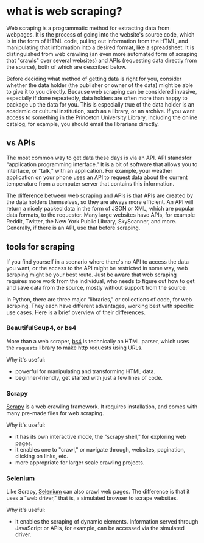 # what is web scraping?
Web scraping is a programmatic method for extracting data from webpages. It is the process of going into the website's source code, which is in the form of HTML code, pulling out information from the HTML, and manipulating that information into a desired format, like a spreadsheet. It is distinguished from web crawling (an even more automated form of scraping that "crawls" over several websites) and APIs (requesting data directly from the source), both of which are described below.

Before deciding what method of getting data is right for you, consider whether the data holder (the publisher or owner of the data) might be able to give it to you directly. Because web scraping can be considered invasive, especially if done repeatedly, data holders are often more than happy to package up the data for you. This is especially true of the data holder is an academic or cultural institution, such as a library, or an archive. If you want access to something in the Princeton University Library, including the online catalog, for example, you should email the librarians directly.

## vs APIs
The most common way to get data these days is via an API. API standsfor "application programming interface." It is a bit of software that allows you to interface, or "talk," with an application. For example, your weather application on your phone uses an API to request data about the current temperature from a computer server that contains this information.

The difference between web scraping and APIs is that APIs are created by the data holders themselves, so they are always more efficient. An API will return a nicely packed data in the form of JSON or XML, which are popular data formats, to the requester. Many large websites have APIs, for example Reddit, Twitter, the New York Public Library, SkyScanner, and more. Generally, if there is an API, use that before scraping. 

## tools for scraping
If you find yourself in a scenario where there's no API to access the data you want, or the access to the API might be restricted in some way, web scraping might be your best route. Just be aware that web scraping requires more work from the individual, who needs to figure out how to get and save data from the source, mostly without support from the source. 

In Python, there are three major "libraries," or collections of code, for web scraping. They each have different advantages, working best with specific use cases. Here is a brief overview of their differences.

### BeautifulSoup4, or bs4
More than a web scraper, [bs4](https://www.crummy.com/software/BeautifulSoup/bs4/doc/) is technically an HTML parser, which uses the `requests` library to make http requests using URLs.

Why it's useful:
- powerful for manipulating and transforming HTML data. 
- beginner-friendly, get started with just a few lines of code.

### Scrapy
[Scrapy](https://scrapy.org/) is a web crawling framework. It requires installation, and comes with many pre-made files for web scraping. 

Why it's useful:
- it has its own interactive mode, the "scrapy shell," for exploring web pages. 
- it enables one to "crawl," or navigate through, websites, pagination, clicking on links, etc. 
- more appropriate for larger scale crawling projects.

### Selenium
Like Scrapy, [Selenium](https://www.selenium.dev/) can also crawl web pages. The difference is that it uses a "web driver," that is, a simulated browser to scrape websites. 

Why it's useful:
- it enables the scraping of dynamic elements. Information served through JavaScript or APIs, for example, can be accessed via the simulated driver.
